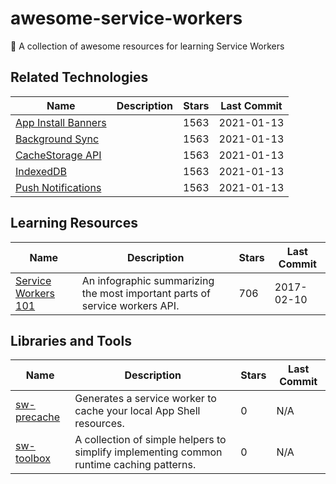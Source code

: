 # awesome-service-workers

:nut_and_bolt: A collection of awesome resources for learning Service Workers

## Related Technologies

| Name                                                                           | Description | Stars | Last Commit |
|--------------------------------------------------------------------------------|-------------|-------|-------------|
| [App Install Banners](https://github.com/TalAter/awesome-progressive-web-apps) |             | 1563  | 2021-01-13  |
| [Background Sync](https://github.com/TalAter/awesome-progressive-web-apps)     |             | 1563  | 2021-01-13  |
| [CacheStorage API](https://github.com/TalAter/awesome-progressive-web-apps)    |             | 1563  | 2021-01-13  |
| [IndexedDB](https://github.com/TalAter/awesome-progressive-web-apps)           |             | 1563  | 2021-01-13  |
| [Push Notifications](https://github.com/TalAter/awesome-progressive-web-apps)  |             | 1563  | 2021-01-13  |

## Learning Resources

| Name                                                                     | Description                                                                 | Stars | Last Commit |
|--------------------------------------------------------------------------|-----------------------------------------------------------------------------|-------|-------------|
| [Service Workers 101](https://github.com/delapuente/service-workers-101) | An infographic summarizing the most important parts of service workers API. | 706   | 2017-02-10  |

## Libraries and Tools

| Name                                                       | Description                                                                              | Stars | Last Commit |
|------------------------------------------------------------|------------------------------------------------------------------------------------------|-------|-------------|
| [sw-precache](https://github.com/GoogleChrome/sw-precache) | Generates a service worker to cache your local App Shell resources.                      | 0     | N/A         |
| [sw-toolbox](https://github.com/GoogleChrome/sw-toolbox)   | A collection of simple helpers to simplify implementing common runtime caching patterns. | 0     | N/A         |
